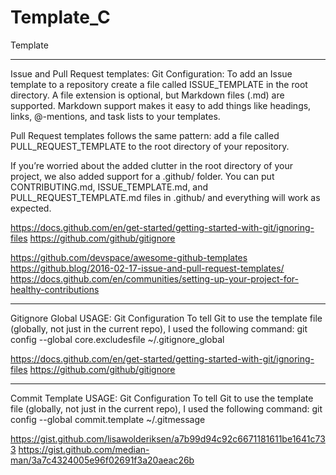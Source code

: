 # Template_C
Template

____________________________________________________________________________________________________________

Issue and Pull Request templates:
Git Configuration:
To add an Issue template to a repository create a file called ISSUE_TEMPLATE in the root directory. A file extension is optional, but Markdown files (.md) are supported. Markdown support makes it easy to add things like headings, links, @-mentions, and task lists to your templates.

Pull Request templates follows the same pattern: add a file called PULL_REQUEST_TEMPLATE to the root directory of your repository.

If you’re worried about the added clutter in the root directory of your project, we also added support for a .github/ folder. You can put CONTRIBUTING.md, ISSUE_TEMPLATE.md, and PULL_REQUEST_TEMPLATE.md files in .github/ and everything will work as expected.

https://docs.github.com/en/get-started/getting-started-with-git/ignoring-files
https://github.com/github/gitignore

https://github.com/devspace/awesome-github-templates
https://github.blog/2016-02-17-issue-and-pull-request-templates/
https://docs.github.com/en/communities/setting-up-your-project-for-healthy-contributions
____________________________________________________________________________________________________________

Gitignore Global USAGE:
Git Configuration
To tell Git to use the template file (globally, not just in the current repo), I used the following command:
git config --global core.excludesfile ~/.gitignore_global


https://docs.github.com/en/get-started/getting-started-with-git/ignoring-files
https://github.com/github/gitignore
____________________________________________________________________________________________________________

Commit Template USAGE:
Git Configuration
To tell Git to use the template file (globally, not just in the current repo), I used the following command:
git config --global commit.template ~/.gitmessage


https://gist.github.com/lisawolderiksen/a7b99d94c92c6671181611be1641c733
https://gist.github.com/median-man/3a7c4324005e96f02691f3a20aeac26b
